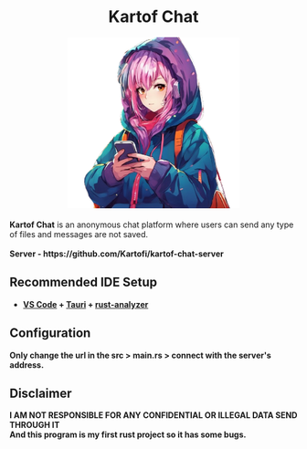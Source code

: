<center><b><h1>Kartof Chat</h1></b></center>

<center><img width="300px" src="./imgs/icon.png"></center>
<br>
<b>Kartof Chat</b> is an anonymous chat platform where users can send any type of files and messages are not saved.
<br><br>
<b>Server - https://github.com/Kartofi/kartof-chat-server

## Recommended IDE Setup

- [VS Code](https://code.visualstudio.com/) + [Tauri](https://marketplace.visualstudio.com/items?itemName=tauri-apps.tauri-vscode) + [rust-analyzer](https://marketplace.visualstudio.com/items?itemName=rust-lang.rust-analyzer)

## Configuration

Only change the url in the src > main.rs > connect with the server's address.

## Disclaimer

<b>
I AM NOT RESPONSIBLE FOR ANY CONFIDENTIAL OR ILLEGAL DATA SEND THROUGH IT</b>
<br>
And this program is my first rust project so it has some bugs.
